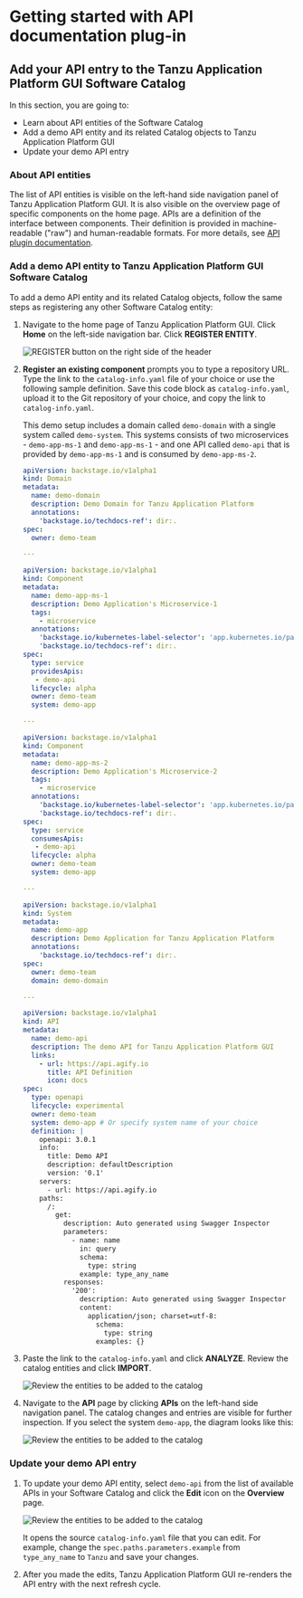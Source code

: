 # Getting started with API documentation plug-in

## <a id="dev-first-app"></a>Add your API entry to the Tanzu Application Platform GUI Software Catalog

In this section, you are going to:

  - Learn about API entities of the Software Catalog
  - Add a demo API entity and its related Catalog objects to Tanzu Application Platform GUI
  - Update your demo API entry

### <a id="about-app-accs"></a>About API entities

The list of API entities is visible on the left-hand side navigation panel of Tanzu Application Platform GUI. It is also visible on the overview page of specific components on the home page. APIs are a definition of the interface between components. Their definition is provided in machine-readable ("raw")  and human-readable formats. For more details, see [API plugin documentation](/tap-gui/plugins/api-docs.md).

### <a id="deploy-your-app"></a>Add a demo API entity to Tanzu Application Platform GUI Software Catalog

To add a demo API entity and its related Catalog objects, follow the same steps as registering any other Software Catalog entity:

1. Navigate to the home page of Tanzu Application Platform GUI. Click **Home** on the left-side navigation bar.
   Click **REGISTER ENTITY**.

    ![REGISTER button on the right side of the header](../images/../../images/getting-started-tap-gui-5.png)

1. **Register an existing component** prompts you to type a repository URL. Type the link to the `catalog-info.yaml` file of your choice or use the following sample definition. Save this code block as `catalog-info.yaml`, upload it to the Git repository of your choice, and copy the link to `catalog-info.yaml`.

    This demo setup includes a domain called `demo-domain` with a single system called `demo-system`. This systems consists of two microservices - `demo-app-ms-1` and `demo-app-ms-1` - and one API called `demo-api` that is provided by `demo-app-ms-1` and is consumed by `demo-app-ms-2`.

    ```yaml
    apiVersion: backstage.io/v1alpha1
    kind: Domain
    metadata:
      name: demo-domain
      description: Demo Domain for Tanzu Application Platform
      annotations:
        'backstage.io/techdocs-ref': dir:.
    spec:
      owner: demo-team

    ---

    apiVersion: backstage.io/v1alpha1
    kind: Component
    metadata:
      name: demo-app-ms-1
      description: Demo Application's Microservice-1
      tags:
        - microservice
      annotations:
        'backstage.io/kubernetes-label-selector': 'app.kubernetes.io/part-of=demo-app-ms-1'
        'backstage.io/techdocs-ref': dir:.
    spec:
      type: service
      providesApis:
       - demo-api
      lifecycle: alpha
      owner: demo-team
      system: demo-app

    ---

    apiVersion: backstage.io/v1alpha1
    kind: Component
    metadata:
      name: demo-app-ms-2
      description: Demo Application's Microservice-2
      tags:
        - microservice
      annotations:
        'backstage.io/kubernetes-label-selector': 'app.kubernetes.io/part-of=demo-app-ms-2'
        'backstage.io/techdocs-ref': dir:.
    spec:
      type: service
      consumesApis:
       - demo-api
      lifecycle: alpha
      owner: demo-team
      system: demo-app

    ---

    apiVersion: backstage.io/v1alpha1
    kind: System
    metadata:
      name: demo-app
      description: Demo Application for Tanzu Application Platform
      annotations:
        'backstage.io/techdocs-ref': dir:.
    spec:
      owner: demo-team
      domain: demo-domain

    ---

    apiVersion: backstage.io/v1alpha1
    kind: API
    metadata:
      name: demo-api
      description: The demo API for Tanzu Application Platform GUI
      links:
        - url: https://api.agify.io
          title: API Definition
          icon: docs
    spec:
      type: openapi
      lifecycle: experimental
      owner: demo-team
      system: demo-app # Or specify system name of your choice
      definition: |
        openapi: 3.0.1
        info:
          title: Demo API
          description: defaultDescription
          version: '0.1'
        servers:
          - url: https://api.agify.io
        paths:
          /:
            get:
              description: Auto generated using Swagger Inspector
              parameters:
                - name: name
                  in: query
                  schema:
                    type: string
                  example: type_any_name
              responses:
                '200':
                  description: Auto generated using Swagger Inspector
                  content:
                    application/json; charset=utf-8:
                      schema:
                        type: string
                      examples: {}
    ```

1. Paste the link to the `catalog-info.yaml` and click **ANALYZE**. Review the catalog entities and click **IMPORT**.

    ![Review the entities to be added to the catalog](./tap-gui/images/../../../images/api-plugin-7.png)

1. Navigate to the **API** page by clicking **APIs** on the left-hand side navigation panel. The catalog changes and entries are visible for further inspection. If you select the system `demo-app`, the diagram looks like this:


    ![Review the entities to be added to the catalog](./tap-gui/images/../../../images/api-plugin-8.png)


### <a id="deploy-your-app"></a>Update your demo API entry

1. To update your demo API entity, select `demo-api` from the list of available APIs in your Software Catalog and click the **Edit** icon on the **Overview** page.

    ![Review the entities to be added to the catalog](./tap-gui/images/../../../images/api-plugin-9.png)

    It opens the source `catalog-info.yaml` file that you can edit. For example, change the `spec.paths.parameters.example` from `type_any_name` to `Tanzu` and save your changes.

2. After you made the edits, Tanzu Application Platform GUI re-renders the API entry with the next refresh cycle.
